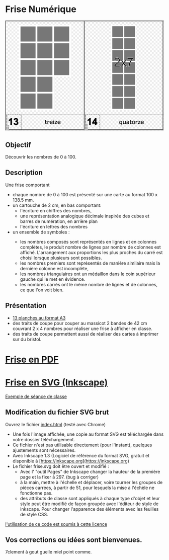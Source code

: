 # Frise Numérique
![13 et 14](https://github.com/7clem/friseNumerique/blob/master/13-14.png)

## Objectif
Découvrir les nombres de 0 à 100.

## Description
Une frise comportant 
* chaque nombre de 0 à 100 est présenté sur une carte au format 100 x 138.5 mm.
* un cartouche de 2 cm, en bas comportant:
	* l'écriture en chiffres des nombres,
	* une représentation analogique décimale inspirée des cubes et barres de numération, en arrière plan
	* l'écriture en lettres des nombres
* un ensemble de <nombre> symboles :
	* les nombres composés sont représentés en lignes et en colonnes complètes, le produit nombre de lignes par nombre de colonnes est affiché. L'arrangement aux proportions les plus proches du carré est choisi lorsque plusieurs sont possibles.
	* les nombres premiers sont représentés de manière similaire mais la dernière colonne est incomplète,
	* les nombres triangulaires ont un médaillon dans le coin supérieur gauche qui le met en évidence. 
	* les nombres carrés ont le même nombre de lignes et de colonnes, ce que l'on voit bien.

## Présentation
 * [13 planches au format A3](https://html-preview.github.io/?url=https://github.com/7clem/friseNumerique/blob/master/index.html)
 * des traits de coupe pour couper au massicot 2 bandes de 42 cm couvrant 2 x 4 nombres pour réaliser une frise à afficher en classe.
 * des traits de coupe permettent aussi de réaliser des cartes à imprimer sur du bristol.

# [Frise en PDF](https://github.com/7clem/friseNumerique/blob/master/friseNumerique.pdf)
# [Frise en SVG (Inkscape)](https://github.com/7clem/friseNumerique/blob/master/friseNumerique.svg)

[Exemple de séance de classe](https://github.com/7clem/friseNumerique/blob/master/seance.md)

 ## Modification du fichier SVG brut
 Ouvrez le fichier [index.html](http://htmlpreview.github.io/?url=https://github.com/7clem/friseNumerique/blob/master/index.html)
 (testé avec Chrome)

* Une fois l'image affichée, une copie au format SVG est téléchargée dans votre dossier téléchargement.
* Ce fichier n'est pas utilisable directement (pour l'instant), quelques ajustements sont nécessaires.
* Avec Inkscape 1.3 (Logiciel de référence du format SVG, gratuit et disponible à [https://inkscape.org](https://inkscape.org)
* Le fichier frise.svg doit être ouvert et modifié : 
  * Avec l' "outil Pages" de Inkscape changer la hauteur de la première page et la fixer à 297.  (bug à corriger)
  * à la main, mettre à l'échelle et déplacer, voire tourner les groupes de pièces carrées, à partir de 51, pour lesquels la mise à l'échèle ne fonctionne pas.
  * des attributs de classe sont appliqués à chaque type d'objet et leur style peut être modifié de façon groupée avec l'éditeur de style de inkscape. Pour changer l'apparence des éléments avec les feuilles de style CSS.
    
[l'utilisation de ce code est soumis à cette licence](LICENCE)

## Vos corrections ou idées sont bienvenues.
7clement à gout guelle miel point comme.
